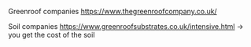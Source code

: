 Greenroof companies
https://www.thegreenroofcompany.co.uk/

Soil companies
https://www.greenroofsubstrates.co.uk/intensive.html
-> you get the cost of the soil